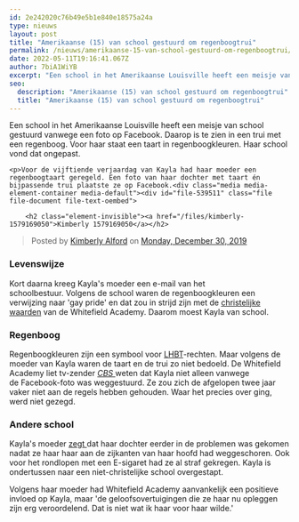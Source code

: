 ```yaml
---
id: 2e242020c76b49e5b1e840e18575a24a
type: nieuws
layout: post
title: "Amerikaanse (15) van school gestuurd om regenboogtrui"
permalink: /nieuws/amerikaanse-15-van-school-gestuurd-om-regenboogtrui/
date: 2022-05-11T19:16:41.067Z
author: 7biA1WiYB
excerpt: "Een school in het Amerikaanse Louisville heeft een meisje van school gestuurd vanwege een foto op Facebook. Daarop is te zien in een trui met een regenboog. Voor haar staat een taart in regenboogkleuren. Haar school vond dat ongepast.  "
seo:
  description: "Amerikaanse (15) van school gestuurd om regenboogtrui"
  title: "Amerikaanse (15) van school gestuurd om regenboogtrui"
---
```

Een school in het Amerikaanse Louisville heeft een meisje van school gestuurd vanwege een foto op Facebook. Daarop is te zien in een trui met een regenboog. Voor haar staat een taart in regenboogkleuren. Haar school vond dat ongepast.  

    <p>Voor de vijftiende verjaardag van Kayla had haar moeder een regenboogtaart geregeld. Een foto van haar dochter met taart én bijpassende trui plaatste ze op Facebook.<div class="media media-element-container media-default"><div id="file-539511" class="file file-document file-text-oembed">

        <h2 class="element-invisible"><a href="/files/kimberly-1579169050">Kimberly 1579169050</a></h2>
    
  
  <div class="content">
    
<div id="fb-root"></div>
<script async="1" defer="1" crossorigin="anonymous" src="https://connect.facebook.net/en_US/sdk.js#xfbml=1&amp;version=v6.0"></script><div class="fb-post" data-href="https://www.facebook.com/alford.kimberly/posts/3020179754659966" data-width="640"><blockquote cite="https://www.facebook.com/alford.kimberly/posts/3020179754659966" class="fb-xfbml-parse-ignore">Posted by <a href="#" role="button">Kimberly Alford</a> on&nbsp;<a href="https://www.facebook.com/alford.kimberly/posts/3020179754659966">Monday, December 30, 2019</a></blockquote></div>  </div>

  
</div>
</div>
<h3>Levenswijze</h3>
<p>Kort daarna kreeg Kayla's moeder een e-mail van het schoolbestuur. Volgens de school waren de regenboogkleuren een verwijzing naar 'gay pride' en dat zou in strijd zijn met de <a href="https://whitefield.org/wp-content/uploads/2014/07/Parent-Student-Handbook-K-12-Current.pdf" target="_blank">christelijke waarden</a> van de Whitefield Academy. Daarom moest Kayla van school.</p>
<h3>Regenboog</h3>
<p>Regenboogkleuren zijn een symbool voor <a href="https://original.sevendays.nl/pride" target="_blank">LHBT</a>-rechten. Maar volgens de moeder van Kayla waren de taart en de trui zo niet bedoeld. De Whitefield Academy liet tv-zender <a href="https://www.cbsnews.com/news/christian-school-whitefield-academy-expels-teen-girl-rainbow-sweater-birthday-cake-violate-christian-values/" target="_blank"><em>CBS </em></a>weten dat Kayla niet alleen vanwege de Facebook-foto was weggestuurd. Ze zou zich de afgelopen twee jaar vaker niet aan de regels hebben gehouden. Waar het precies over ging, werd niet gezegd.</p>
<h3>Andere school</h3>
<p>Kayla's moeder <a href="https://abcnews.go.com/US/christian-school-expels-girl-rainbow-shirt-birthday-cake/story?id=68274078" target="_blank">zegt </a>dat haar dochter eerder in de problemen was gekomen nadat ze haar haar aan de zijkanten van haar hoofd had weggeschoren. Ook voor het rondlopen met een E-sigaret had ze al straf gekregen. Kayla is ondertussen naar een niet-christelijke school overgestapt.</p>
<p>Volgens haar moeder had Whitefield Academy aanvankelijk een positieve invloed op Kayla, maar 'de geloofsovertuigingen die ze haar nu opleggen zijn erg veroordelend. Dat is niet wat ik haar voor haar wilde.'</p>  
